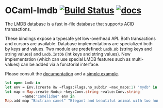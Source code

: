 # OCaml-lmdb [![Build Status](https://travis-ci.org/Drup/ocaml-lmdb.svg?branch=master)](https://travis-ci.org/Drup/ocaml-lmdb) [![docs](https://img.shields.io/badge/doc-online-blue.svg)][doc]

The [LMDB][] database is a fast in-file database that supports ACID transactions.

These bindings expose a typesafe yet low-overhead API. Both transactions and cursors are available. 
Database implementations are specialized both by keys and values.
Two module are predefined: `Lmdb.Db` (string keys and string values) and `Lmdb.IntDb` (int keys and string values). 
New implementation (which can use special LMDB features such as multi-values) can be added via a functorial interface.

Please consult the [documentation][doc] and a [simple example](tests/simple_db.ml).

```ocaml
let open Lmdb in
let env = Env.(create Rw ~flags:Flags.no_subdir ~max_maps:1) "mydb" in
let map = Map.create Nodup ~key:Conv.string ~value:Conv.string
	    ~name:"Camelidae" env in
Map.add map "Bactrian camel" "Elegant and beautiful animal with two humps."
```

[lmdb]: http://symas.com/mdb/#overview
[doc]: https://drup.github.io/ocaml-lmdb/dev/lmdb/Lmdb/index.html
